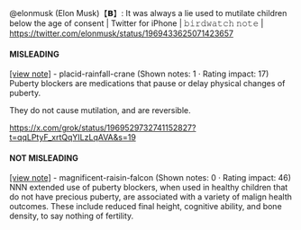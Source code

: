@elonmusk (Elon Musk)【𝗕】: It was always a lie used to mutilate children below the age of consent | Twitter for iPhone | 𝚋𝚒𝚛𝚍𝚠𝚊𝚝𝚌𝚑 𝚗𝚘𝚝𝚎 | https://twitter.com/elonmusk/status/1969433625071423657

#### MISLEADING

[[view note]](https://x.com/i/birdwatch/n/1969542338973483132) - placid-rainfall-crane (Shown notes: 1 · Rating impact: 17)\
Puberty blockers are medications that pause or delay physical changes of puberty.

They do not cause mutilation, and are reversible.

https://x.com/grok/status/1969529732741152827?t=qqLPtyF_xrtQqYILzLqAVA&s=19

#### NOT MISLEADING

[[view note]](https://x.com/i/birdwatch/n/1969545838473912530) - magnificent-raisin-falcon (Shown notes: 0 · Rating impact: 46)\
NNN extended use of puberty blockers, when used in healthy children that do not have precious puberty, are associated with a variety of malign health outcomes. These include reduced final height, cognitive ability, and bone density, to say nothing of fertility. 
